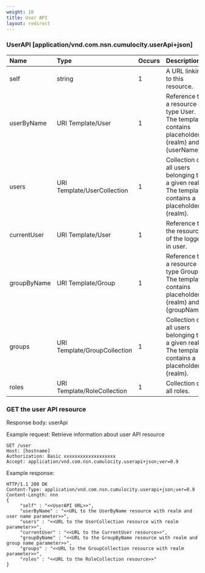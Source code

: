 ```yaml
---
weight: 10
title: User API
layout: redirect
---
```


### UserAPI [application/vnd.com.nsn.cumulocity.userApi+json]

<table>
<colgroup>
<col style="width: 25%;">
<col style="width: 25%;">
<col style="width: 10%;">
<col style="width: 40%;">
</colgroup>
<thead>
<tr>
<th align="left">Name</th>
<th align="left">Type</th>
<th align="left">Occurs</th>
<th align="left">Description</th>
</tr>
</thead>
<tbody>
<tr>
<td align="left">self</td>
<td align="left">string</td>
<td align="left">1</td>
<td align="left">A URL linking to this resource.</td>
</tr>
<tr>
<td align="left">userByName</td>
<td align="left">URI Template/User</td>
<td align="left">1</td>
<td align="left">Reference to a resource of type User. The template contains placeholders {realm} and {userName}.</td>
</tr>
<tr>
<td align="left">users</td>
<td align="left">URI Template/UserCollection</td>
<td align="left">1</td>
<td align="left">Collection of all users belonging to a given realm. The template contains a placeholder {realm}.</td>
</tr>
<tr>
<td align="left">currentUser</td>
<td align="left">URI Template/User</td>
<td align="left">1</td>
<td align="left">Reference to the resource of the logged in user.</td>
</tr>
<tr>
<td align="left">groupByName</td>
<td align="left">URI Template/Group</td>
<td align="left">1</td>
<td align="left">Reference to a resource of type Group. The template contains placeholders {realm} and {groupName}.</td>
</tr>
<tr>
<td align="left">groups</td>
<td align="left">URI Template/GroupCollection</td>
<td align="left">1</td>
<td align="left">Collection of all users belonging to a given realm. The template contains a placeholder {realm}.</td>
</tr>
<tr>
<td align="left">roles</td>
<td align="left">URI Template/RoleCollection</td>
<td align="left">1</td>
<td align="left">Collection of all roles.</td>
</tr>
</tbody>
</table>

### GET the user API resource

Response body: userApi

Example request: Retrieve information about user API resource

    GET /user
    Host: [hostname]
    Authorization: Basic xxxxxxxxxxxxxxxxxxx
    Accept: application/vnd.com.nsn.cumulocity.userapi+json;ver=0.9

Example response:

    HTTP/1.1 200 OK
    Content-Type: application/vnd.com.nsn.cumulocity.userapi+json;ver=0.9
    Content-Length: nnn
    {
         "self" : "<<UserAPI URL>>",
         "userByName" : "<<URL to the UserByName resource with realm and user name parameter>>",
         "users" : "<<URL to the UserCollection resource with realm parameter>>",
         "currentUser" : "<<URL to the CurrentUser resource>>",
         "groupByName" : "<<URL to the GroupByName resource with realm and group name parameter>>",
         "groups" : "<<URL to the GroupCollection resource with realm parameter>>",
         "roles" : "<<URL to the RoleCollection resource>>"
    }
